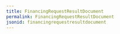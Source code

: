 ```yaml
---
title: FinancingRequestResultDocument
permalink: FinancingRequestResultDocument
jsonid: financingrequestresultdocument
---
```

